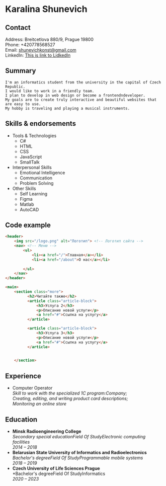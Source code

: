 # Karalina Shunevich 
## Contact ##
   Address: Breitcetlova 880/9, Prague 19800  
   Phone: +420778568527  
   Email: shunevichkonst@gmail.com  
   LinkedIn: [This is link to LidkedIn](https://www.linkedin.com/in/karalina-shunevich-875433213)
## Summary
    I'm an informatics student from the university in the capital of Czech Republic.   
    I would like to work in a friendly team. 
    I plan to develop in web design or become a frontendndeveloper.   
    My goals are to create truly interactive and beautiful websites that are easy to use.   
    My hobby is traveling and playing a musical instruments.
## Skills & endorsements
* Tools & Technologies
   * C#
   * HTML
   * CSS
   * JavaScript
   * SmallTalk
* Interpersonal Skills
   * Emotional Intelligence
   * Communication
   * Problem Solving
* Other Skills
   * Self Learning
   * Figma
   * Matlab
   * AutoCAD
## Code example 
```html
<header>
    <img src="/logo.png" alt="Логотип"> <!-- Логотип сайта -->
    <nav> <!-- Меню -->
        <ul>
            <li><a href="/">Главная</a></li>
            <li><a href="/about">О нас</a></li>
            
        </ul>
    </nav>
</header>

<main>
    <section class="more">
          <h2>Читайте также</h2>
          <article class="article-block">
              <h3>Услуга 2</h3>
              <p>Описание новой услуги</p>
              <a href="#">Ссылка на услугу</a>
          </article>

          <article class="article-block">
              <h3>Услуга 3</h3>
              <p>Описание новой услуги</p>
              <a href="#">Ссылка на услугу</a>
          </article>

        
    </section>
```
## Experience
* Computer Operator  
 *Skill to work with the specialized 1C program:Company;*  
 *Creating, editing, and writing product card descriptions;*  
 *Monitoring an online store*
## Education
* **Minsk Radioengineering College**  
 *Secondary special educationField Of StudyElectronic computing facilities*  
 *2014 – 2018*
* **Belarusian State University of Informatics and Radioelectronics**  
 *Bachelor's degreeField Of StudyProgrammable mobile systems*  
 *2018 – 2019*
* **Czech University of Life Sciences Prague**  
 *Bachelor's degreeField Of StudyInformatics  
 *2020 – 2023*

